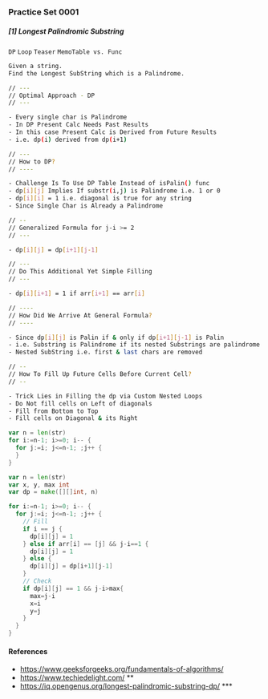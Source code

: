 ### Practice Set 0001

##### [1] Longest Palindromic Substring
`DP` `Loop` `Teaser` `MemoTable vs. Func`
```bash
Given a string.
Find the Longest SubString which is a Palindrome.
```
```bash
// ---
// Optimal Approach - DP
// ---

- Every single char is Palindrome
- In DP Present Calc Needs Past Results
- In this case Present Calc is Derived from Future Results
- i.e. dp(i) derived from dp(i+1)
```
```bash
// ---
// How to DP?
// ----

- Challenge Is To Use DP Table Instead of isPalin() func
- dp[i][j] Implies If substr(i,j) is Palindrome i.e. 1 or 0
- dp[i][i] = 1 i.e. diagonal is true for any string
- Since Single Char is Already a Palindrome
```
```bash
// --
// Generalized Formula for j-i >= 2
// ---

- dp[i][j] = dp[i+1][j-1]
```
```bash
// ---
// Do This Additional Yet Simple Filling
// ---

- dp[i][i+1] = 1 if arr[i+1] == arr[i]
```
```bash
// ----
// How Did We Arrive At General Formula?
// ----

- Since dp[i][j] is Palin if & only if dp[i+1][j-1] is Palin
- i.e. Substring is Palindrome if its nested Substrings are palindrome
- Nested SubString i.e. first & last chars are removed
```
```bash
// --
// How To Fill Up Future Cells Before Current Cell?
// --

- Trick Lies in Filling the dp via Custom Nested Loops
- Do Not fill cells on Left of diagonals
- Fill from Bottom to Top
- Fill cells on Diagonal & its Right
```
```go
var n = len(str)
for i:=n-1; i>=0; i-- {
  for j:=i; j<=n-1; ;j++ {
  }
}
```
```go
var n = len(str)
var x, y, max int
var dp = make([][]int, n)

for i:=n-1; i>=0; i-- {
  for j:=i; j<=n-1; ;j++ {
    // Fill
    if i == j {
      dp[i][j] = 1
    } else if arr[i] == [j] && j-i==1 {
      dp[i][j] = 1
    } else {
      dp[i][j] = dp[i+1][j-1]
    }
    // Check
    if dp[i][j] == 1 && j-i>max{
      max=j-i
      x=i
      y=j
    }
  }
}
```

#### References
- https://www.geeksforgeeks.org/fundamentals-of-algorithms/
- https://www.techiedelight.com/ **
- https://iq.opengenus.org/longest-palindromic-substring-dp/ ***
